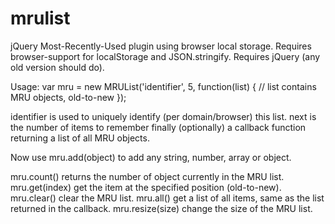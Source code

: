 mrulist
=======
jQuery Most-Recently-Used plugin using browser local storage.
Requires browser-support for localStorage and JSON.stringify.
Requires jQuery (any old version should do).

Usage:
var mru = new MRUList('identifier', 5, function(list) {
	// list contains MRU objects, old-to-new
});

identifier is used to uniquely identify (per domain/browser) this list.
next is the number of items to remember
finally (optionally) a callback function returning a list of all MRU objects.

Now use mru.add(object) to add any string, number, array or object.

mru.count()			returns the number of object currently in the MRU list.
mru.get(index)		get the item at the specified position (old-to-new).
mru.clear()			clear the MRU list.
mru.all()			get a list of all items, same as the list returned in the callback.
mru.resize(size)	change the size of the MRU list.
